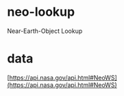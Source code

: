 # neo-lookup
Near-Earth-Object Lookup

# data
[https://api.nasa.gov/api.html#NeoWS](https://api.nasa.gov/api.html#NeoWS)
